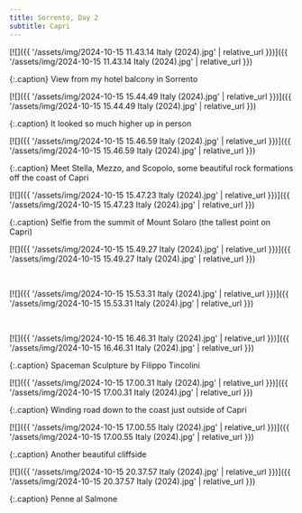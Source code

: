 ```yaml
---
title: Sorrento, Day 2
subtitle: Capri
---
```


[![]({{ '/assets/img/2024-10-15 11.43.14 Italy (2024).jpg' | relative_url }})]({{ '/assets/img/2024-10-15 11.43.14 Italy (2024).jpg' | relative_url }})

{:.caption}
View from my hotel balcony in Sorrento

[![]({{ '/assets/img/2024-10-15 15.44.49 Italy (2024).jpg' | relative_url }})]({{ '/assets/img/2024-10-15 15.44.49 Italy (2024).jpg' | relative_url }})

{:.caption}
It looked so much higher up in person

[![]({{ '/assets/img/2024-10-15 15.46.59 Italy (2024).jpg' | relative_url }})]({{ '/assets/img/2024-10-15 15.46.59 Italy (2024).jpg' | relative_url }})

{:.caption}
Meet Stella, Mezzo, and Scopolo, some beautiful rock formations off the coast of Capri

[![]({{ '/assets/img/2024-10-15 15.47.23 Italy (2024).jpg' | relative_url }})]({{ '/assets/img/2024-10-15 15.47.23 Italy (2024).jpg' | relative_url }})

{:.caption}
Selfie from the summit of Mount Solaro (the tallest point on Capri)

[![]({{ '/assets/img/2024-10-15 15.49.27 Italy (2024).jpg' | relative_url }})]({{ '/assets/img/2024-10-15 15.49.27 Italy (2024).jpg' | relative_url }})

<br>

[![]({{ '/assets/img/2024-10-15 15.53.31 Italy (2024).jpg' | relative_url }})]({{ '/assets/img/2024-10-15 15.53.31 Italy (2024).jpg' | relative_url }})

<br>

[![]({{ '/assets/img/2024-10-15 16.46.31 Italy (2024).jpg' | relative_url }})]({{ '/assets/img/2024-10-15 16.46.31 Italy (2024).jpg' | relative_url }})

{:.caption}
Spaceman Sculpture by Filippo Tincolini

[![]({{ '/assets/img/2024-10-15 17.00.31 Italy (2024).jpg' | relative_url }})]({{ '/assets/img/2024-10-15 17.00.31 Italy (2024).jpg' | relative_url }})

{:.caption}
Winding road down to the coast just outside of Capri

[![]({{ '/assets/img/2024-10-15 17.00.55 Italy (2024).jpg' | relative_url }})]({{ '/assets/img/2024-10-15 17.00.55 Italy (2024).jpg' | relative_url }})

{:.caption}
Another beautiful cliffside

[![]({{ '/assets/img/2024-10-15 20.37.57 Italy (2024).jpg' | relative_url }})]({{ '/assets/img/2024-10-15 20.37.57 Italy (2024).jpg' | relative_url }})

{:.caption}
Penne al Salmone
